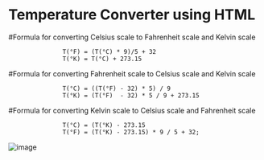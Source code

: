 
# Temperature Converter using HTML



#Formula for converting Celsius scale to Fahrenheit scale and Kelvin scale

                   T(°F) = (T(°C) * 9)/5 + 32
                   T(°K) = T(°C) + 273.15

#Formula for converting Fahrenheit scale to Celsius scale and Kelvin scale

                   T(°C) = ((T(°F) - 32) * 5) / 9
                   T(°K) = (T(°F)  - 32) * 5 / 9 + 273.15

#Formula for converting Kelvin scale to Celsius scale and Fahrenheit scale

                   T(°C) = (T(°K) - 273.15
                   T(°F) = (T(°K) - 273.15) * 9 / 5 + 32;


![image](https://user-images.githubusercontent.com/60745683/209705951-434e8ce9-beca-40d5-a046-3889edb811dc.png)
